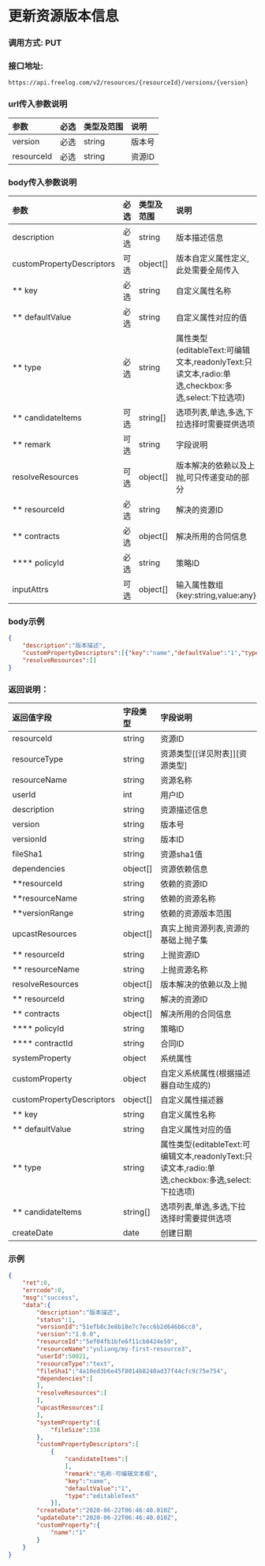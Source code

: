 # 更新资源版本信息

### 调用方式: PUT

### 接口地址:

```
https://api.freelog.com/v2/resources/{resourceId}/versions/{version}
```

### url传入参数说明

| 参数 | 必选 | 类型及范围 | 说明 |
| :--- | :--- | :--- | :--- |
| version | 必选 | string | 版本号 |
| resourceId | 必选 | string | 资源ID |


### body传入参数说明

| 参数 | 必选 | 类型及范围 | 说明 |
| :--- | :--- | :--- | :--- |
| description | 必选 | string | 版本描述信息 |
| customPropertyDescriptors | 可选 | object[] | 版本自定义属性定义,此处需要全局传入 |
| ** key | 必选 | string | 自定义属性名称 |
| ** defaultValue | 必选 | string | 自定义属性对应的值 |
| ** type | 必选 | string | 属性类型(editableText:可编辑文本,readonlyText:只读文本,radio:单选,checkbox:多选,select:下拉选项) |
| ** candidateItems | 可选 | string[] | 选项列表,单选,多选,下拉选择时需要提供选项 |
| ** remark | 可选 | string | 字段说明 |
| resolveResources | 可选 | object[] | 版本解决的依赖以及上抛,可只传递变动的部分 |
| ** resourceId | 必选 | string | 解决的资源ID |
| ** contracts | 必选 | object[] | 解决所用的合同信息 |
| **** policyId | 必选 | string | 策略ID |
| inputAttrs | 可选 | object[] | 输入属性数组 {key:string,value:any} |

### body示例

```json
{
    "description":"版本描述",
  	"customPropertyDescriptors":[{"key":"name","defaultValue":"1","type":"editableText","remark":"名称-可编辑文本框"}],
    "resolveResources":[]
}

```


### 返回说明：

| 返回值字段 | 字段类型 | 字段说明 |
| :--- | :--- | :--- |
| resourceId | string | 资源ID|
| resourceType | string | 资源类型[[详见附表]][资源类型] |
| resourceName | string | 资源名称 |
| userId | int | 用户ID |
| description | string | 资源描述信息 |
| version | string | 版本号 |
| versionId | string | 版本ID |
| fileSha1 | string | 资源sha1值 |
| dependencies | object[] | 资源依赖信息 |
| **resourceId | string | 依赖的资源ID |
| **resourceName | string | 依赖的资源名称 |
| **versionRange | string | 依赖的资源版本范围 |
| upcastResources | object[] | 真实上抛资源列表,资源的基础上抛子集 |
| ** resourceId | string | 上抛资源ID |
| ** resourceName | string | 上抛资源名称 |
| resolveResources | object[] | 版本解决的依赖以及上抛 |
| ** resourceId | string | 解决的资源ID |
| ** contracts | object[] | 解决所用的合同信息 |
| **** policyId | string | 策略ID |
| **** contractId | string | 合同ID |
| systemProperty | object | 系统属性 |
| customProperty | object | 自定义系统属性(根据描述器自动生成的) |
| customPropertyDescriptors | object[] | 自定义属性描述器 |
| ** key | string | 自定义属性名称 |
| ** defaultValue | string | 自定义属性对应的值 |
| ** type | string | 属性类型(editableText:可编辑文本,readonlyText:只读文本,radio:单选,checkbox:多选,select:下拉选项) |
| ** candidateItems | string[] | 选项列表,单选,多选,下拉选择时需要提供选项 |
| createDate | date | 创建日期 |

### 示例

```json
{
    "ret":0,
    "errcode":0,
    "msg":"success",
    "data":{
        "description":"版本描述",
        "status":1,
        "versionId":"51efb8c3e8b18e7c7ecc6b2d646b6cc8",
        "version":"1.0.0",
        "resourceId":"5ef04fb1bfe6f11cb0424e50",
        "resourceName":"yuliang/my-first-resource3",
        "userId":50021,
        "resourceType":"text",
        "fileSha1":"4a10ed3b6e45f8014b8240ad37f44cfc9c75e754",
        "dependencies":[
        ],
        "resolveResources":[
        ],
        "upcastResources":[
        ],
        "systemProperty":{
            "fileSize":338
        },
        "customPropertyDescriptors":[
            {
                "candidateItems":[
                ],
                "remark":"名称-可编辑文本框",
                "key":"name",
                "defaultValue":"1",
                "type":"editableText"
            }],
        "createDate":"2020-06-22T06:46:40.010Z",
        "updateDate":"2020-06-22T06:46:40.010Z",
        "customProperty":{
            "name":"1"
        }
    }
}

```
